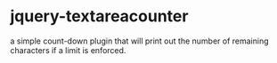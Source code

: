 jquery-textareacounter
======================

a simple count-down plugin that will print out the number of remaining characters if a limit is enforced. 